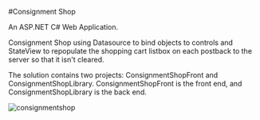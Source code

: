 #Consignment Shop

An ASP.NET C# Web Application.

Consignment Shop using Datasource to bind objects to controls and StateView to repopulate the shopping cart listbox on each postback to the server so that it isn't cleared.

The solution contains two projects: ConsignmentShopFront and ConsignmentShopLibrary.
ConsignmentShopFront is the front end, and ConsignmentShopLibrary is the back end.


![consignmentshop](https://user-images.githubusercontent.com/10501925/37849563-78198ae8-2ed8-11e8-90f3-7c34849bd108.jpg)
